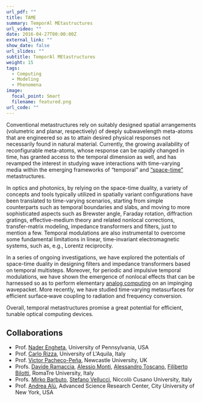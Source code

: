 ```yaml
---
url_pdf: ""
title: TAME
summary: TemporAl MEtastructures
url_video: ""
date: 2016-04-27T00:00:00Z
external_link: ""
show_date: false
url_slides: ""
subtitle: TemporAl MEtastructures
weight: 15
tags:
  - Computing
  - Modeling
  - Phenomena
image:
  focal_point: Smart
  filename: featured.png
url_code: ""
---
```


Conventional metastructures rely on suitably designed spatial arrangements (volumetric and planar, respectively) of deeply subwavelength meta-atoms that are engineered so as to attain desired physical responses not necessarily found in natural material. Currently, the growing availability of reconfigurable meta-atoms, whose response can be rapidly changed in time, has granted access to the temporal dimension as well, and has revamped the interest in studying wave interactions with time-varying media within the emerging frameworks of “temporal” and [“space-time”](/project/stem) metastructures.

In optics and photonics, by relying on the space-time duality, a variety of concepts and tools typically utilized in spatially variant configurations have been translated to time-varying scenarios, starting from simple counterparts such as temporal boundaries and slabs, and moving to more sophisticated aspects such as Brewster angle, Faraday rotation, diffraction gratings, effective-medium theory and related nonlocal corrections, transfer-matrix modeling, impedance transformers and filters, just to mention a few. Temporal modulations are also instrumental to overcome some fundamental limitations in linear, time-invariant electromagnetic systems, such as, e.g., Lorentz reciprocity.

In a series of ongoing investigations, we have explored the potentials of space-time duality in designing filters and impedance transformers based on temporal multisteps.
Moreover, for periodic and impulsive temporal modulations, we have shown the emergence of nonlocal effects that can be harnessed so as to perform elementary [analog computing](/project/comet) on an impinging wavepacket.
More recently, we have studied time‐varying metasurfaces for efficient surface‐wave coupling to radiation and frequency conversion.

Overall, temporal metastructures promise a great potential for efficient, tunable optical computing devices.

## Collaborations
- Prof. [Nader Engheta], University of Pennsylvania, USA
- Prof. [Carlo Rizza], University of L'Aquila, Italy
- Prof. [Victor Pacheco-Peña], Newcastle University, UK
- Profs. [Davide Ramaccia], [Alessio Monti], [Alessandro Toscano], [Filiberto Bilotti], RomaTre University, Italy 
- Profs. [Mirko Barbuto], [Stefano Vellucci], Niccolò Cusano University, Italy
- Prof. [Andrea Alù], Advanced Science Research Center, City University of New York, USA


[Carlo Rizza]:https://sites.google.com/site/rizzacarlo81/

[Nader Engheta]:https://www.seas.upenn.edu/~engheta/index.htm

[Victor Pacheco-Peña]: https://www.ncl.ac.uk/maths-physics/people/profile/victorpacheco-pena.html

[Andrea Alù]:http://www.alulab.org

[Davide Ramaccia]: https://www.uniroma3.it/persone/R0F2VktvSytKQ2dyT0huZ2tzZFowY29memZNSUpZTXBhSGViMmw5b2g4TT0=/

[Alessio Monti]: https://www.uniroma3.it/en/persone/MlFPazYveDYvWjM1UW5vZVM1aXBhZGI5WGRpMEtUaXRQYm1LcUlzWFdJYz0=/

[Alessandro Toscano]: https://www.uniroma3.it/persone/SGRCcE5idE5sNGRKdUhJRTdrbUJ5OE1jYXlkOXJlVzNuUlNlU1hkWXZqVT0=/

[Filiberto Bilotti]: https://www.uniroma3.it/persone/U2JDaVBJVkxoTGpmVTh3NkYyTmZ0VkhVb05LeUMxTmN4SGxHWk5JNjkxST0=/

[Mirko Barbuto]: https://ricerca.unicusano.it/author/mirko-barbuto/

[Stefano Vellucci]: https://ricerca.unicusano.it/author/stefano-vellucci/


